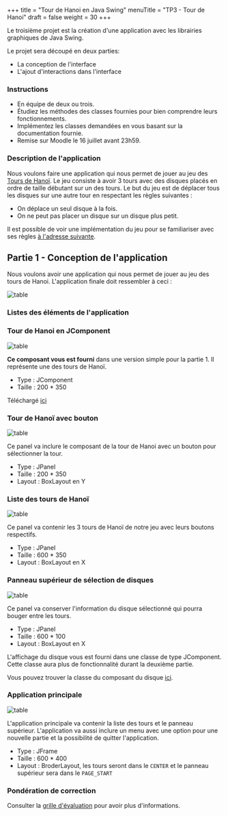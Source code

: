 +++
title = "Tour de Hanoi en Java Swing"
menuTitle = "TP3 - Tour de Hanoi"
draft = false
weight = 30
+++

Le troisième projet est la création d'une application avec les librairies graphiques de Java Swing.

Le projet sera découpé en deux parties:

* La conception de l'interface
* L'ajout d'interactions dans l'interface

### Instructions

* En équipe de deux ou trois.
* Étudiez les méthodes des classes fournies pour bien comprendre leurs fonctionnements.
* Implémentez les classes demandées en vous basant sur la documentation fournie.
* Remise sur Moodle le 16 juillet avant 23h59.

### Description de l'application

Nous voulons faire une application qui nous permet de jouer au jeu des [Tours de Hanoï](https://fr.wikipedia.org/wiki/Tours_de_Hano%C3%AF). Le jeu consiste à avoir 3 tours avec des disques placés en ordre de taille débutant sur un des tours. Le but du jeu est de déplacer tous les disques sur une autre tour en respectant les règles suivantes :

* On déplace un seul disque à la fois.
* On ne peut pas placer un disque sur un disque plus petit.

Il est possible de voir une implémentation du jeu pour se familiariser avec ses règles [à l'adresse suivante](https://www.mathsisfun.com/games/towerofhanoi.html).

## Partie 1 - Conception de l'application

Nous voulons avoir une application qui nous permet de jouer au jeu des tours de Hanoi. L'application finale doit ressembler à ceci :

![table](/INF111/images/TP3/hanoiSwing.png?width=40pc)

### Listes des éléments de l'application

### Tour de Hanoi en JComponent

![table](/INF111/images/TP3/HanoiTowerComponent.png?width=20pc)

**Ce composant vous est fourni** dans une version simple pour la partie 1.
Il représente une des tours de Hanoï.

* Type : JComponent
* Taille : 200 * 350

Téléchargé [ici](/TP3/HanoiTowerComponent.java)

### Tour de Hanoï avec bouton

![table](/INF111/images/TP3/HanoiTowerPanel.png?width=20pc)

Ce panel va inclure le composant de la tour de Hanoi avec un bouton pour sélectionner la tour.

* Type : JPanel
* Taille : 200 * 350
* Layout : BoxLayout en Y

### Liste des tours de Hanoï

![table](/INF111/images/TP3/HanoiTowerListPanel.png?width=30pc)

Ce panel va contenir les 3 tours de Hanoï de notre jeu avec leurs boutons respectifs.

* Type : JPanel
* Taille : 600 * 350
* Layout : BoxLayout en X

### Panneau supérieur de sélection de disques

![table](/INF111/images/TP3/HanoiTopPanel.png?width=30pc)

Ce panel va conserver l'information du disque sélectionné qui pourra bouger entre les tours.

* Type : JPanel
* Taille : 600 * 100
* Layout : BoxLayout en X

L'affichage du disque vous est fourni dans une classe de type JComponent. Cette classe aura plus de fonctionnalité durant la deuxième partie.

Vous pouvez trouver la classe du composant du disque [ici](/TP3/HanoiRingStub.java).

### Application principale

![table](/INF111/images/TP3/hanoiSwing.png?width=40pc)

L'application principale va contenir la liste des tours et le panneau supérieur. L'application va aussi inclure un menu avec une option pour une nouvelle partie et la possibilité de quitter l'application.

* Type : JFrame
* Taille : 600 * 400
* Layout : BroderLayout, les tours seront dans le `CENTER` et le panneau supérieur sera dans le `PAGE_START`

### Pondération de correction
Consulter la [grille d'évaluation](/grilleevaluation.pdf) pour avoir plus d'informations.
